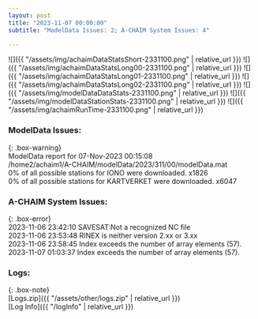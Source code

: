 ```yaml
---
layout: post
title: "2023-11-07 00:00:00"
subtitle: "ModelData Issues: 2; A-CHAIM System Issues: 4"

---
```


![]({{ "/assets/img/achaimDataStatsShort-2331100.png" | relative_url }})
![]({{ "/assets/img/achaimDataStatsLong00-2331100.png" | relative_url }})
![]({{ "/assets/img/achaimDataStatsLong01-2331100.png" | relative_url }})
![]({{ "/assets/img/achaimDataStatsLong02-2331100.png" | relative_url }})
![]({{ "/assets/img/modelDataDataStats-2331100.png" | relative_url }})
![]({{ "/assets/img/modelDataStationStats-2331100.png" | relative_url }})
![]({{ "/assets/img/achaimRunTime-2331100.png" | relative_url }})


### ModelData Issues:  
  
{: .box-warning}  
 ModelData report for 07-Nov-2023 00:15:08   
 /home2/achaim1/A-CHAIM/modelData/2023/311/00/modelData.mat   
 0% of all possible stations for IONO were downloaded. x1826   
 0% of all possible stations for KARTVERKET were downloaded. x6047   
  
### A-CHAIM System Issues:  
  
{: .box-error}  
2023-11-06 23:42:10 SAVESAT:Not a recognized NC file  
2023-11-06 23:53:48 RINEX is neither version 2.xx or 3.xx  
2023-11-06 23:58:45 Index exceeds the number of array elements (57).  
2023-11-07 01:03:37 Index exceeds the number of array elements (57).  

### Logs:  
  
{: .box-note}  
[Logs.zip]({{ "/assets/other/logs.zip" | relative_url }})  
[Log Info]({{ "/logInfo" | relative_url }})  
